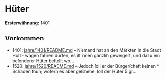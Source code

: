# Hüter

**Ersterwähnung:** 1401

## Vorkommen
- 1401: [jahre/1401/README.md](../jahre/1401/README.md) – Niemand hat an den Märkten in die Stadt Holz-
wagen fahren dürfen, es iſt ihnen gänzlih geweigert, und
dazu ein beſonderer Hüter beſtellt wo...
- 1520: [jahre/1520/README.md](../jahre/1520/README.md) – Jedoch ſoll er der Bürgerſchaft keinen *
Schaden thun; wofern es aber geſchehe, ſoll der Hüter
5 gr...
